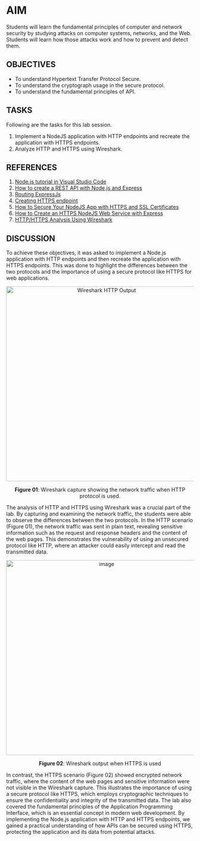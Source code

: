 # AIM
Students will learn the fundamental principles of computer and network security by studying attacks on computer systems, networks, and the Web. Students will learn how those attacks work and how to prevent and detect them.

## OBJECTIVES
- To understand Hypertext Transfer Protocol Secure.
- To understand the cryptograph usage in the secure protocol.
- To understand the fundamental principles of API.

## TASKS
Following are the tasks for this lab session.

1. Implement a NodeJS application with HTTP endpoints and recreate the application with HTTPS endpoints.
2. Analyze HTTP and HTTPS using Wireshark.

## REFERENCES
1. [Node.js tutorial in Visual Studio Code](https://code.visualstudio.com/docs/nodejs/nodejs-tutorial)
2. [How to create a REST API with Node.js and Express](https://blog.postman.com/how-to-create-a-rest-api-with-node-js-and-express/)
3. [Routing ExpressJs](https://expressjs.com/en/guide/routing.html)
4. [Creating HTTPS endpoint](https://adamtheautomator.com/https-nodejs/)
5. [How to Secure Your NodeJS App with HTTPS and SSL Certificates](https://medium.com/@anandam00/how-to-secure-your-nodejs-app-with-https-and-ssl-certificates-e3afcd4533e9)
6. [How to Create an HTTPS NodeJS Web Service with Express](https://adamtheautomator.com/https-nodejs/)
7. [HTTP/HTTPS Analysis Using Wireshark](https://medium.com/devops-world/http-https-analysis-using-wireshark-cbe07c23520)

## DISCUSSION

To achieve these objectives, it was asked to implement a Node.js application with HTTP endpoints and then recreate the application with HTTPS endpoints. This was done to highlight the differences between the two protocols and the importance of using a secure protocol like HTTPS for web applications.

<div align="center">
  <img width="524" alt="Wireshark HTTP Output" src="https://github.com/user-attachments/assets/f4e37091-5ed2-4620-a63b-c27cefb1beed">

**Figure 01**: Wireshark capture showing the network traffic when HTTP protocol is used.
</div>


The analysis of HTTP and HTTPS using Wireshark was a crucial part of the lab. By capturing and examining the network traffic, the students were able to observe the differences between the two protocols. In the HTTP scenario (Figure 01), the network traffic was sent in plain text, revealing sensitive information such as the request and response headers and the content of the web pages. This demonstrates the vulnerability of using an unsecured protocol like HTTP, where an attacker could easily intercept and read the transmitted data.

<div align="center">
 <img width="524" alt="image" src="https://github.com/user-attachments/assets/ed381e9c-d33d-4794-bf12-20d39640a426">
 
**Figure 02**: Wireshark output when HTTPS is used
</div>
In contrast, the HTTPS scenario (Figure 02) showed encrypted network traffic, where the content of the web pages and sensitive information were not visible in the Wireshark capture. This illustrates the importance of using a secure protocol like HTTPS, which employs cryptographic techniques to ensure the confidentiality and integrity of the transmitted data.
The lab also covered the fundamental principles of the Application Programming Interface, which is an essential concept in modern web development. By implementing the Node.js application with HTTP and HTTPS endpoints, we gained a practical understanding of how APIs can be secured using HTTPS, protecting the application and its data from potential attacks.
